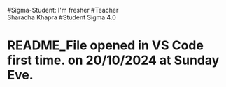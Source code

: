 #Sigma-Student: I'm fresher 
#Teacher  
Sharadha Khapra
#Student
Sigma 4.0
# README_File opened in VS Code first time. on 20/10/2024 at Sunday Eve.
